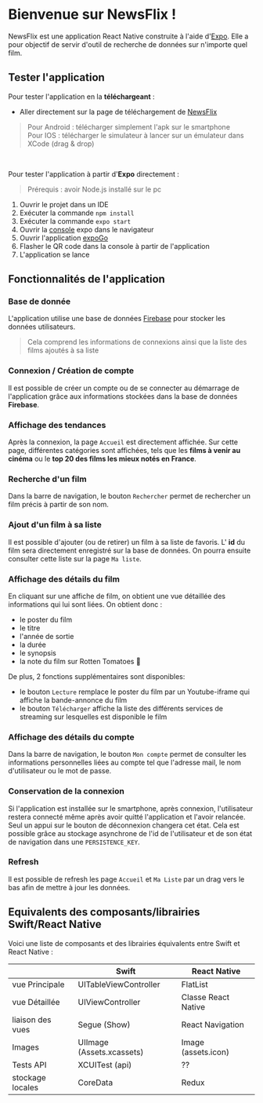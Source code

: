 # Bienvenue sur NewsFlix !
 
NewsFlix est une application React Native construite à l'aide d'[Expo](https://www.expo.io). Elle a pour objectif de servir d'outil de recherche de données sur n'importe quel film.


## Tester l'application

Pour tester l'application en la **téléchargeant** :
- Aller directement sur la page de téléchargement de [NewsFlix](http://newsflix.tk/download)

> Pour Android : télécharger simplement l'apk sur le smartphone   
> Pour IOS : télécharger le simulateur à lancer sur un émulateur dans XCode (drag & drop)    


<br/>

Pour tester l'application à partir d'**Expo** directement :

> Prérequis : avoir Node.js installé sur le pc
> 
 1. Ouvrir le projet dans un IDE
 2. Exécuter la commande `npm install`
 3. Exécuter la commande `expo start`
 4. Ouvrir la [console](http://localhost:19002) expo dans le navigateur
 5. Ouvrir l'application [expoGo](https://expo.dev/client)
 6. Flasher le QR code dans la console à partir de l'application
 7. L'application se lance   








## Fonctionnalités de l'application

### Base de donnée
L'application utilise une base de données [Firebase](https://firebase.google.com/) pour stocker les données utilisateurs.

> Cela comprend les informations de connexions ainsi que la liste des films ajoutés à sa liste


### Connexion / Création de compte
Il est possible de créer un compte ou de se connecter au démarrage de l'application grâce aux informations stockées dans la base de données **Firebase**.



### Affichage des tendances
Après la connexion, la page `Accueil` est directement affichée. Sur cette page, différentes catégories sont affichées, tels que les **films à venir au cinéma** ou le **top 20 des films les mieux notés en France**.

### Recherche d'un film
Dans la barre de navigation, le bouton `Rechercher` permet de rechercher un film précis à partir de son nom.


### Ajout d'un film à sa liste
Il est possible d'ajouter (ou de retirer) un film à sa liste de favoris. L' **id** du film sera directement enregistré sur la base de données. On pourra ensuite consulter cette liste sur la page `Ma liste`.



### Affichage des détails du film
En cliquant sur une affiche de film, on obtient une vue détaillée des informations qui lui sont liées. On obtient donc :

 - le poster du film
 - le titre
 - l'année de sortie
 - la durée
 - le synopsis
 - la note du film sur Rotten Tomatoes 🍅

De plus, 2 fonctions supplémentaires sont disponibles:

 - le bouton `Lecture` remplace le poster du film par un Youtube-iframe qui affiche la bande-annonce du film
 - le bouton `Télécharger` affiche la liste des différents services de streaming sur lesquelles est disponible le film


### Affichage des détails du compte
Dans la barre de navigation, le bouton `Mon compte` permet de consulter les informations personnelles liées au compte tel que l'adresse mail, le nom d'utilisateur ou le mot de passe.

### Conservation de la connexion
Si l'application est installée sur le smartphone, après connexion, l'utilisateur restera connecté même après avoir quitté l'application et
l'avoir relancée. Seul un appui sur le bouton de déconnexion changera cet état. Cela est possible grâce au stockage asynchrone
de l'id de l'utilisateur et de son état de navigation dans une `PERSISTENCE_KEY`.

### Refresh
Il est possible de refresh les page `Accueil` et `Ma Liste` par un drag vers le bas afin de mettre à jour les données.




## Equivalents des composants/librairies Swift/React Native

Voici une liste de composants et des librairies équivalents entre Swift et React Native :

|                  | Swift                       | React Native        |
|------------------|-----------------------------|---------------------|
| vue Principale   | UITableViewController       | FlatList            |
| vue Détaillée    | UIViewController            | Classe React Native |
| liaison des vues | Segue (Show)                | React Navigation    |
| Images           | UIImage (Assets.xcassets)   | Image (assets.icon) |
| Tests API        | XCUITest (api)              | ??                  |
| stockage locales | CoreData                    | Redux               |
